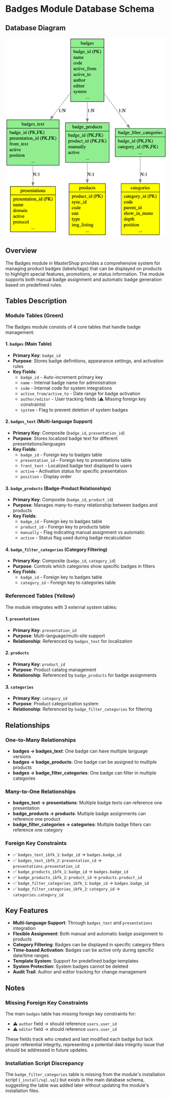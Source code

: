 # Badges Module Database Schema

## Database Diagram

![Badges Database Schema](graphviz_badges.png)

## Overview

The Badges module in MasterShop provides a comprehensive system for managing product badges (labels/tags) that can be displayed on products to highlight special features, promotions, or status information. The module supports both manual badge assignment and automatic badge generation based on predefined rules.

## Tables Description

### Module Tables (Green)

The Badges module consists of 4 core tables that handle badge management:

#### 1. `badges` (Main Table)
- **Primary Key**: `badge_id`
- **Purpose**: Stores badge definitions, appearance settings, and activation rules
- **Key Fields**:
  - `badge_id` - Auto-increment primary key
  - `name` - Internal badge name for administration
  - `code` - Internal code for system integrations
  - `active_from/active_to` - Date range for badge activation
  - `author/editor` - User tracking fields (⚠️ Missing foreign key constraints)
  - `system` - Flag to prevent deletion of system badges

#### 2. `badges_text` (Multi-language Support)
- **Primary Key**: Composite (`badge_id`, `presentation_id`)
- **Purpose**: Stores localized badge text for different presentations/languages
- **Key Fields**:
  - `badge_id` - Foreign key to badges table
  - `presentation_id` - Foreign key to presentations table
  - `front_text` - Localized badge text displayed to users
  - `active` - Activation status for specific presentation
  - `position` - Display order

#### 3. `badge_products` (Badge-Product Relationships)
- **Primary Key**: Composite (`badge_id`, `product_id`)
- **Purpose**: Manages many-to-many relationship between badges and products
- **Key Fields**:
  - `badge_id` - Foreign key to badges table
  - `product_id` - Foreign key to products table
  - `manually` - Flag indicating manual assignment vs automatic
  - `active` - Status flag used during badge recalculation

#### 4. `badge_filter_categories` (Category Filtering)
- **Primary Key**: Composite (`badge_id`, `category_id`)
- **Purpose**: Controls which categories show specific badges in filters
- **Key Fields**:
  - `badge_id` - Foreign key to badges table
  - `category_id` - Foreign key to categories table

### Referenced Tables (Yellow)

The module integrates with 3 external system tables:

#### 1. `presentations`
- **Primary Key**: `presentation_id`
- **Purpose**: Multi-language/multi-site support
- **Relationship**: Referenced by `badges_text` for localization

#### 2. `products`
- **Primary Key**: `product_id`
- **Purpose**: Product catalog management
- **Relationship**: Referenced by `badge_products` for badge assignments

#### 3. `categories`
- **Primary Key**: `category_id`
- **Purpose**: Product categorization system
- **Relationship**: Referenced by `badge_filter_categories` for filtering

## Relationships

### One-to-Many Relationships
- **badges → badges_text**: One badge can have multiple language versions
- **badges → badge_products**: One badge can be assigned to multiple products
- **badges → badge_filter_categories**: One badge can filter in multiple categories

### Many-to-One Relationships
- **badges_text → presentations**: Multiple badge texts can reference one presentation
- **badge_products → products**: Multiple badge assignments can reference one product
- **badge_filter_categories → categories**: Multiple badge filters can reference one category

### Foreign Key Constraints
- ✅ `badges_text_ibfk_1`: `badge_id` → `badges.badge_id`
- ✅ `badges_text_ibfk_2`: `presentation_id` → `presentations.presentation_id`
- ✅ `badge_products_ibfk_1`: `badge_id` → `badges.badge_id`
- ✅ `badge_products_ibfk_2`: `product_id` → `products.product_id`
- ✅ `badge_filter_categories_ibfk_1`: `badge_id` → `badges.badge_id`
- ✅ `badge_filter_categories_ibfk_2`: `category_id` → `categories.category_id`

## Key Features

- **Multi-language Support**: Through `badges_text` and `presentations` integration
- **Flexible Assignment**: Both manual and automatic badge assignment to products
- **Category Filtering**: Badges can be displayed in specific category filters
- **Time-based Activation**: Badges can be active only during specific date/time ranges
- **Template System**: Support for predefined badge templates
- **System Protection**: System badges cannot be deleted
- **Audit Trail**: Author and editor tracking for change management

## Notes

### Missing Foreign Key Constraints
The main `badges` table has missing foreign key constraints for:
- ⚠️ `author` field → should reference `users.user_id`
- ⚠️ `editor` field → should reference `users.user_id`

These fields track who created and last modified each badge but lack proper referential integrity, representing a potential data integrity issue that should be addressed in future updates.

### Installation Script Discrepancy
The `badge_filter_categories` table is missing from the module's installation script (`_install/sql.sql`) but exists in the main database schema, suggesting the table was added later without updating the module's installation files.

